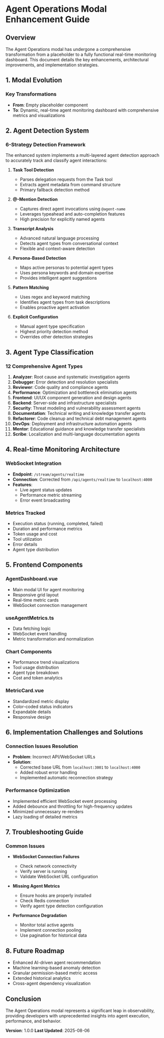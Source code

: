# Agent Operations Modal Enhancement Guide

## Overview

The Agent Operations modal has undergone a comprehensive transformation from a placeholder to a fully functional real-time monitoring dashboard. This document details the key enhancements, architectural improvements, and implementation strategies.

## 1. Modal Evolution

### Key Transformations
- **From**: Empty placeholder component
- **To**: Dynamic, real-time agent monitoring dashboard with comprehensive metrics and visualizations

## 2. Agent Detection System

### 6-Strategy Detection Framework
The enhanced system implements a multi-layered agent detection approach to accurately track and classify agent interactions:

1. **Task Tool Detection**
   - Parses delegation requests from the Task tool
   - Extracts agent metadata from command structure
   - Primary fallback detection method

2. **@-Mention Detection**
   - Captures direct agent invocations using `@agent-name`
   - Leverages typeahead and auto-completion features
   - High precision for explicitly named agents

3. **Transcript Analysis**
   - Advanced natural language processing
   - Detects agent types from conversational context
   - Flexible and context-aware detection

4. **Persona-Based Detection**
   - Maps active personas to potential agent types
   - Uses persona keywords and domain expertise
   - Provides intelligent agent suggestions

5. **Pattern Matching**
   - Uses regex and keyword matching
   - Identifies agent types from task descriptions
   - Enables proactive agent activation

6. **Explicit Configuration**
   - Manual agent type specification
   - Highest priority detection method
   - Overrides other detection strategies

## 3. Agent Type Classification

### 12 Comprehensive Agent Types

1. **Analyzer**: Root cause and systematic investigation agents
2. **Debugger**: Error detection and resolution specialists
3. **Reviewer**: Code quality and compliance agents
4. **Performance**: Optimization and bottleneck elimination agents
5. **Frontend**: UI/UX component generation and design agents
6. **Backend**: Server-side and infrastructure specialists
7. **Security**: Threat modeling and vulnerability assessment agents
8. **Documentation**: Technical writing and knowledge transfer agents
9. **Refactorer**: Code cleanup and technical debt management agents
10. **DevOps**: Deployment and infrastructure automation agents
11. **Mentor**: Educational guidance and knowledge transfer specialists
12. **Scribe**: Localization and multi-language documentation agents

## 4. Real-time Monitoring Architecture

### WebSocket Integration
- **Endpoint**: `/stream/agents/realtime`
- **Connection**: Corrected from `/api/agents/realtime` to `localhost:4000`
- **Features**:
  - Live agent status updates
  - Performance metric streaming
  - Error event broadcasting

### Metrics Tracked
- Execution status (running, completed, failed)
- Duration and performance metrics
- Token usage and cost
- Tool utilization
- Error details
- Agent type distribution

## 5. Frontend Components

### AgentDashboard.vue
- Main modal UI for agent monitoring
- Responsive grid layout
- Real-time metric cards
- WebSocket connection management

### useAgentMetrics.ts
- Data fetching logic
- WebSocket event handling
- Metric transformation and normalization

### Chart Components
- Performance trend visualizations
- Tool usage distribution
- Agent type breakdown
- Cost and token analytics

### MetricCard.vue
- Standardized metric display
- Color-coded status indicators
- Expandable details
- Responsive design

## 6. Implementation Challenges and Solutions

### Connection Issues Resolution
- **Problem**: Incorrect API/WebSocket URLs
- **Solution**: 
  - Corrected base URL from `localhost:3001` to `localhost:4000`
  - Added robust error handling
  - Implemented automatic reconnection strategy

### Performance Optimization
- Implemented efficient WebSocket event processing
- Added debounce and throttling for high-frequency updates
- Minimized unnecessary re-renders
- Lazy loading of detailed metrics

## 7. Troubleshooting Guide

### Common Issues
- **WebSocket Connection Failures**
  - Check network connectivity
  - Verify server is running
  - Validate WebSocket URL configuration

- **Missing Agent Metrics**
  - Ensure hooks are properly installed
  - Check Redis connection
  - Verify agent type detection configuration

- **Performance Degradation**
  - Monitor total active agents
  - Implement connection pooling
  - Use pagination for historical data

## 8. Future Roadmap

- Enhanced AI-driven agent recommendation
- Machine learning-based anomaly detection
- Granular permission-based metric access
- Extended historical analytics
- Cross-agent dependency visualization

## Conclusion

The Agent Operations modal represents a significant leap in observability, providing developers with unprecedented insights into agent execution, performance, and behavior.

**Version**: 1.0.0
**Last Updated**: 2025-08-06